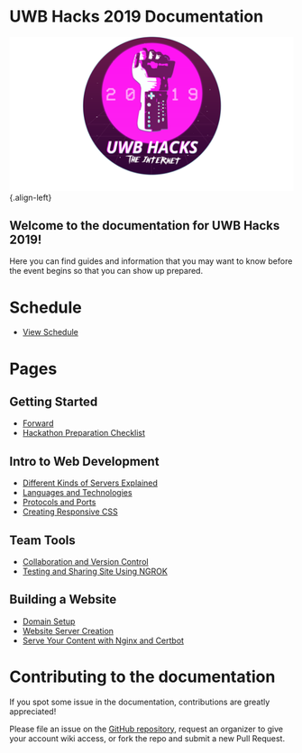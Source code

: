 # UWB Hacks 2019 Documentation
![Powerglove Internet Sticker 1 4](/uploads/powerglove-internet-sticker-1-4.png "Powerglove Internet Sticker 1 4"){.align-left}

## Welcome to the documentation for UWB Hacks 2019!

Here you can find guides and information that you may want to know before the event begins so that you can show up prepared.

# Schedule
* [View Schedule](schedule)

# Pages

## Getting Started
*  [Forward](getting-started/forward)
*  [Hackathon Preparation Checklist](getting-started/hackathon-preparation-checklist)

## Intro to Web Development
* [Different Kinds of Servers Explained](getting-started/intro-to-webdev/kinds-of-servers)
* [Languages and Technologies](getting-started/intro-to-webdev/languages-and-technologies)
* [Protocols and Ports](getting-started/intro-to-webdev/protocols-and-ports)
* [Creating Responsive CSS](getting-started/intro-to-webdev/responsive-css)

## Team Tools
* [Collaboration and Version Control](team-tools/collaboration)
* [Testing and Sharing Site Using NGROK](team-tools/ngrok/testing-your-site-with-ngrok)

## Building a Website
* [Domain Setup](deploy-a-website/domain-setup)
* [Website Server Creation](deploy-a-website/server-creation)
* [Serve Your Content with Nginx and Certbot](deploy-a-website/nginx-certbot)

# Contributing to the documentation

If you spot some issue in the documentation, contributions are greatly appreciated!

Please file an issue on the [GitHub repository][github],
request an organizer to give your account wiki access,
or fork the repo and submit a new Pull Request.

[github]: https://github.com/UWB-ACM/Hackathon-Docs
